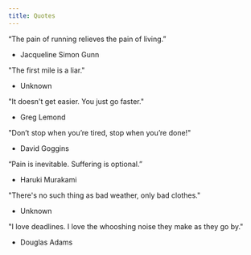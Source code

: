 ```yaml
---
title: Quotes
---
```


“The pain of running relieves the pain of living.”
- Jacqueline Simon Gunn

"The first mile is a liar."
- Unknown

"It doesn't get easier. You just go faster."
- Greg Lemond

"Don’t stop when you’re tired, stop when you’re done!" 
- David Goggins

“Pain is inevitable. Suffering is optional.”
- Haruki Murakami

"There's no such thing as bad weather, only bad clothes."
- Unknown

"I love deadlines.  I love the whooshing noise they make as they go by."
- Douglas Adams
